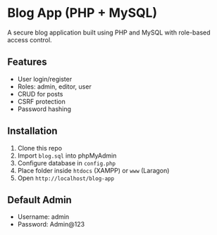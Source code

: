 # Blog App (PHP + MySQL)

A secure blog application built using PHP and MySQL with role-based access control.

## Features
- User login/register
- Roles: admin, editor, user
- CRUD for posts
- CSRF protection
- Password hashing

## Installation
1. Clone this repo
2. Import `blog.sql` into phpMyAdmin
3. Configure database in `config.php`
4. Place folder inside `htdocs` (XAMPP) or `www` (Laragon)
5. Open `http://localhost/blog-app`

## Default Admin
- Username: admin
- Password: Admin@123
